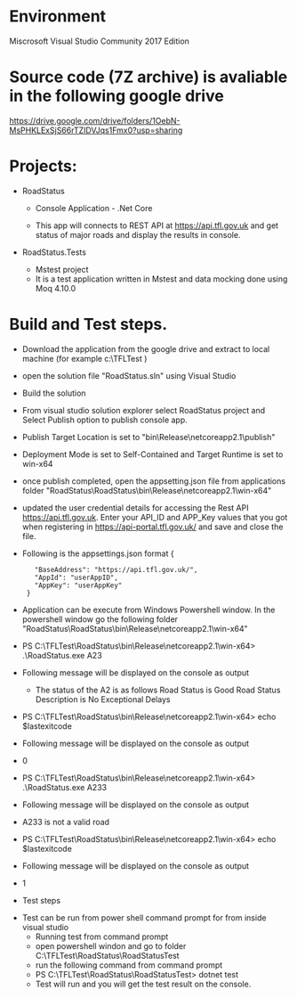 # Environment
Miscrosoft Visual Studio Community 2017 Edition

# Source code (7Z archive) is avaliable in the following google drive
https://drive.google.com/drive/folders/1OebN-MsPHKLExSjS66rTZIDVJqs1Fmx0?usp=sharing

# Projects:
- RoadStatus 
    * Console Application - .Net Core
  
    * This app will connects to REST API at https://api.tfl.gov.uk and get status of major roads and display the results in console.
   
- RoadStatus.Tests
   * Mstest project
   * It is a test application written in Mstest and data mocking done using Moq 4.10.0 

# Build and Test steps.
- Download the application from the google drive and extract to local machine (for example c:\TFLTest )
- open the solution file "RoadStatus.sln" using Visual Studio
- Build the solution
- From visual studio solution explorer select RoadStatus project and Select Publish option to publish console app. 
- Publish Target Location is set to "bin\Release\netcoreapp2.1\publish"
- Deployment Mode is set to Self-Contained and Target Runtime is set to win-x64
- once publish completed, open the appsetting.json file from applications folder "RoadStatus\RoadStatus\bin\Release\netcoreapp2.1\win-x64"
- updated the user credential details for accessing the Rest API https://api.tfl.gov.uk. Enter your API_ID and APP_Key values that you got when registering in https://api-portal.tfl.gov.uk/ and save and close the file.
-  Following is the appsettings.json format
        {

          "BaseAddress": "https://api.tfl.gov.uk/",
          "AppId": "userAppID",
          "AppKey": "userAppKey"
        }
 - Application can be execute from Windows Powershell window.
    In the powershell window go the following folder "RoadStatus\RoadStatus\bin\Release\netcoreapp2.1\win-x64"
* PS C:\TFLTest\RoadStatus\bin\Release\netcoreapp2.1\win-x64> .\RoadStatus.exe A23
* Following message will be displayed on the console as output
  *  The status of the A2 is as follows
        Road Status is Good
        Road Status Description is No Exceptional Delays
        
 * PS C:\TFLTest\RoadStatus\bin\Release\netcoreapp2.1\win-x64> echo $lastexitcode
 * Following message will be displayed on the console as output
 * 0

* PS C:\TFLTest\RoadStatus\bin\Release\netcoreapp2.1\win-x64> .\RoadStatus.exe A233

* Following message will be displayed on the console as output
* A233 is not a valid road

 * PS C:\TFLTest\RoadStatus\bin\Release\netcoreapp2.1\win-x64> echo $lastexitcode
 * Following message will be displayed on the console as output
 * 1
 
 
 - Test steps
 * Test can be run from power shell command prompt for from inside visual studio
    * Running test from command prompt
    * open powershell windon and go to folder C:\TFLTest\RoadStatus\RoadStatusTest
    * run the following command from command prompt
    * PS C:\TFLTest\RoadStatus\RoadStatusTest> dotnet test
    * Test will run and you will get the test result on the console.

    
